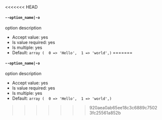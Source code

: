 <<<<<<< HEAD
#### `--option_name|-o`

option description

* Accept value: yes
* Is value required: yes
* Is multiple: yes
* Default: `array (  0 => 'Hello',  1 => 'world',)`
=======
#### `--option_name|-o`

option description

* Accept value: yes
* Is value required: yes
* Is multiple: yes
* Default: `array (  0 => 'Hello',  1 => 'world',)`
>>>>>>> 920aea0ab65ee18c3c6889c75023fc25561a852b

